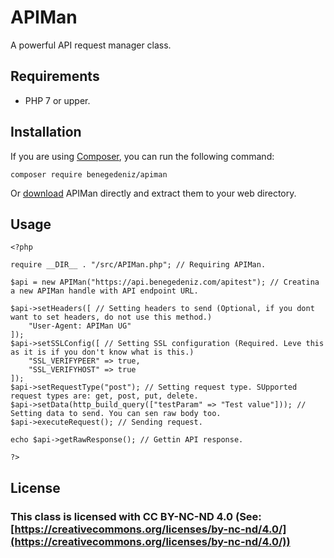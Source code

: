 
# APIMan

A powerful API request manager class.


## Requirements

 - PHP 7 or upper.

## Installation

If you are using [Composer](https://getcomposer.org/), you can run the following command:

```
composer require benegedeniz/apiman
```

Or [download](https://github.com/BenEgeDeniz/APIMan/releases) APIMan directly and extract them to your web directory.

## Usage

```
<?php

require __DIR__ . "/src/APIMan.php"; // Requiring APIMan.

$api = new APIMan("https://api.benegedeniz.com/apitest"); // Creatina a new APIMan handle with API endpoint URL.

$api->setHeaders([ // Setting headers to send (Optional, if you dont want to set headers, do not use this method.)
    "User-Agent: APIMan UG"
]);
$api->setSSLConfig([ // Setting SSL configuration (Required. Leve this as it is if you don't know what is this.)
    "SSL_VERIFYPEER" => true,
    "SSL_VERIFYHOST" => true
]);
$api->setRequestType("post"); // Setting request type. SUpported request types are: get, post, put, delete.
$api->setData(http_build_query(["testParam" => "Test value"])); // Setting data to send. You can sen raw body too.
$api->executeRequest(); // Sending request.

echo $api->getRawResponse(); // Gettin API response.

?>
```

## License

### This class is licensed with CC BY-NC-ND 4.0 (See:  [https://creativecommons.org/licenses/by-nc-nd/4.0/](https://creativecommons.org/licenses/by-nc-nd/4.0/))
